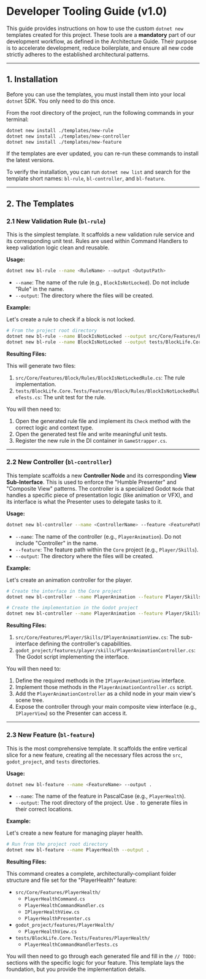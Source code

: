 # Developer Tooling Guide (v1.0)

This guide provides instructions on how to use the custom `dotnet new` templates created for this project. These tools are a **mandatory** part of our development workflow, as defined in the Architecture Guide. Their purpose is to accelerate development, reduce boilerplate, and ensure all new code strictly adheres to the established architectural patterns.

---

## 1. Installation

Before you can use the templates, you must install them into your local `dotnet` SDK. You only need to do this once.

From the root directory of the project, run the following commands in your terminal:

```bash
dotnet new install ./templates/new-rule
dotnet new install ./templates/new-controller
dotnet new install ./templates/new-feature
```

If the templates are ever updated, you can re-run these commands to install the latest versions.

To verify the installation, you can run `dotnet new list` and search for the template short names: `bl-rule`, `bl-controller`, and `bl-feature`.

---

## 2. The Templates

### 2.1 New Validation Rule (`bl-rule`)

This is the simplest template. It scaffolds a new validation rule service and its corresponding unit test. Rules are used within Command Handlers to keep validation logic clean and reusable.

**Usage:**

```bash
dotnet new bl-rule --name <RuleName> --output <OutputPath>
```

-   `--name`: The name of the rule (e.g., `BlockIsNotLocked`). Do not include "Rule" in the name.
-   `--output`: The directory where the files will be created.

**Example:**

Let's create a rule to check if a block is not locked.

```bash
# From the project root directory
dotnet new bl-rule --name BlockIsNotLocked --output src/Core/Features/Block/Rules
dotnet new bl-rule --name BlockIsNotLocked --output tests/BlockLife.Core.Tests/Features/Block/Rules
```

**Resulting Files:**

This will generate two files:

1.  `src/Core/Features/Block/Rules/BlockIsNotLockedRule.cs`: The rule implementation.
2.  `tests/BlockLife.Core.Tests/Features/Block/Rules/BlockIsNotLockedRuleTests.cs`: The unit test for the rule.

You will then need to:
1.  Open the generated rule file and implement its `Check` method with the correct logic and context type.
2.  Open the generated test file and write meaningful unit tests.
3.  Register the new rule in the DI container in `GameStrapper.cs`.

---

### 2.2 New Controller (`bl-controller`)

This template scaffolds a new **Controller Node** and its corresponding **View Sub-Interface**. This is used to enforce the "Humble Presenter" and "Composite View" patterns. The controller is a specialized Godot `Node` that handles a specific piece of presentation logic (like animation or VFX), and its interface is what the Presenter uses to delegate tasks to it.

**Usage:**

```bash
dotnet new bl-controller --name <ControllerName> --feature <FeaturePath> --output <OutputPath>
```

-   `--name`: The name of the controller (e.g., `PlayerAnimation`). Do not include "Controller" in the name.
-   `--feature`: The feature path within the `Core` project (e.g., `Player/Skills`).
-   `--output`: The directory where the files will be created.

**Example:**

Let's create an animation controller for the player.

```bash
# Create the interface in the Core project
dotnet new bl-controller --name PlayerAnimation --feature Player/Skills --output src/Core/Features/Player/Skills

# Create the implementation in the Godot project
dotnet new bl-controller --name PlayerAnimation --feature Player/Skills --output godot_project/features/player/skills
```

**Resulting Files:**

1.  `src/Core/Features/Player/Skills/IPlayerAnimationView.cs`: The sub-interface defining the controller's capabilities.
2.  `godot_project/features/player/skills/PlayerAnimationController.cs`: The Godot script implementing the interface.

You will then need to:
1.  Define the required methods in the `IPlayerAnimationView` interface.
2.  Implement those methods in the `PlayerAnimationController.cs` script.
3.  Add the `PlayerAnimationController` as a child node in your main view's scene tree.
4.  Expose the controller through your main composite view interface (e.g., `IPlayerView`) so the Presenter can access it.

---

### 2.3 New Feature (`bl-feature`)

This is the most comprehensive template. It scaffolds the entire vertical slice for a new feature, creating all the necessary files across the `src`, `godot_project`, and `tests` directories.

**Usage:**

```bash
dotnet new bl-feature --name <FeatureName> --output .
```

-   `--name`: The name of the feature in PascalCase (e.g., `PlayerHealth`).
-   `--output`: The root directory of the project. Use `.` to generate files in their correct locations.

**Example:**

Let's create a new feature for managing player health.

```bash
# Run from the project root directory
dotnet new bl-feature --name PlayerHealth --output .
```

**Resulting Files:**

This command creates a complete, architecturally-compliant folder structure and file set for the "PlayerHealth" feature:

-   `src/Core/Features/PlayerHealth/`
    -   `PlayerHealthCommand.cs`
    -   `PlayerHealthCommandHandler.cs`
    -   `IPlayerHealthView.cs`
    -   `PlayerHealthPresenter.cs`
-   `godot_project/features/PlayerHealth/`
    -   `PlayerHealthView.cs`
-   `tests/BlockLife.Core.Tests/Features/PlayerHealth/`
    -   `PlayerHealthCommandHandlerTests.cs`

You will then need to go through each generated file and fill in the `// TODO:` sections with the specific logic for your feature. This template lays the foundation, but you provide the implementation details.
